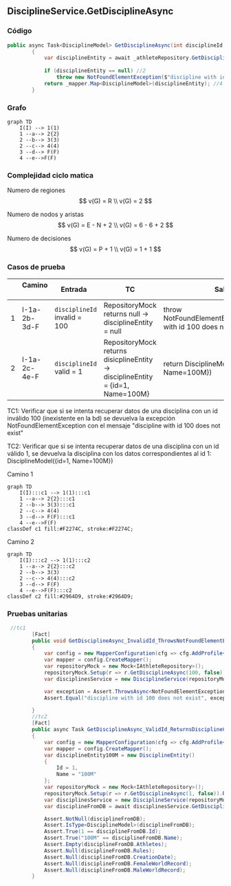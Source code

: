 ## DisciplineService.GetDisciplineAsync

### Código

```csharp
public async Task<DisciplineModel> GetDisciplineAsync(int disciplineId, bool showAthletes = false)
        {
            var disciplineEntity = await _athleteRepository.GetDisciplineAsync(disciplineId,showAthletes); //1
            
            if (disciplineEntity == null) //2
                throw new NotFoundElementException($"discipline with id {disciplineId} does not exist"); //3
            return _mapper.Map<DisciplineModel>(disciplineEntity); //4
        }
```

### Grafo

```mermaid
graph TD
    I(I) --> 1(1)
    1 --a--> 2{2}
    2 --b--> 3(3)
    2 --c--> 4(4)
    3 --d--> F(F)
    4 --e-->F(F)
```

### Complejidad ciclo matica

Numero de regiones
$$
v(G) = R \\
v(G) = 2
$$

Numero de nodos y aristas
$$
v(G) = E - N + 2 \\
v(G) = 6 - 6 + 2
$$
  
Numero de decisiones
$$
v(G) = P + 1 \\
v(G) = 1 + 1
$$

### Casos de prueba


| | Camino   | Entrada   | TC | Salida  |
| --- | --- | --- | --- | --- |
| 1 | I-1a-2b-3d-F | `disciplineId` invalid  = 100| RepositoryMock returns null -> disciplineEntity = null | throw NotFoundElementException("discipline with id 100 does not exist") |
| 2 | I-1a-2c-4e-F | `disciplineId` valid  = 1|  RepositoryMock returns disicplineEntity -> disciplineEntity = {id=1, Name=100M} | return DisciplineModel({id=1, Name=100M}) |

TC1: Verificar que si se intenta recuperar datos de una disciplina con un id inválido 100 (inexistente en la bd) se devuelva la excepción NotFoundElementException con el mensaje "discipline with id 100 does not exist"

TC2: Verificar que si se intenta recuperar datos de una disciplina con un id válido 1, se devuelva la disciplina con los datos correspondientes al id 1: DisciplineModel({id=1, Name=100M})

Camino 1
```mermaid
graph TD
    I(I):::c1 --> 1(1):::c1
    1 --a--> 2{2}:::c1
    2 --b--> 3(3):::c1
    2 --c--> 4(4)
    3 --d--> F(F):::c1
    4 --e-->F(F)
classDef c1 fill:#F2274C, stroke:#F2274C;
```
Camino 2
```mermaid
graph TD
    I(I):::c2 --> 1(1):::c2
    1 --a--> 2{2}:::c2
    2 --b--> 3(3)
    2 --c--> 4(4):::c2
    3 --d--> F(F)
    4 --e-->F(F):::c2
classDef c2 fill:#2964D9, stroke:#2964D9;
```
### Pruebas unitarias

```csharp
 //tc1
        [Fact]
        public void GetDisciplineAsync_InvalidId_ThrowsNotFoundElementException()
        {
            var config = new MapperConfiguration(cfg => cfg.AddProfile<AutomapperProfile>());
            var mapper = config.CreateMapper();
            var repositoryMock = new Mock<IAthleteRepository>();
            repositoryMock.Setup(r => r.GetDisciplineAsync(100, false)).ReturnsAsync((DisciplineEntity)null);
            var disciplinesService = new DisciplineService(repositoryMock.Object, mapper);

            var exception = Assert.ThrowsAsync<NotFoundElementException>(async () => await disciplinesService.GetDisciplineAsync(100));
            Assert.Equal("discipline with id 100 does not exist", exception.Result.Message);

        }
        //tc2
        [Fact]
        public async Task GetDisciplineAsync_ValidId_ReturnsDisciplineCorrespondingToId()
        {
            var config = new MapperConfiguration(cfg => cfg.AddProfile<AutomapperProfile>());
            var mapper = config.CreateMapper();
            var disciplineEntity100M = new DisciplineEntity()
            {
                Id = 1,
                Name = "100M"
            };           
            var repositoryMock = new Mock<IAthleteRepository>();
            repositoryMock.Setup(r => r.GetDisciplineAsync(1, false)).ReturnsAsync(disciplineEntity100M);
            var disciplinesService = new DisciplineService(repositoryMock.Object, mapper);
            var disciplineFromDB = await disciplinesService.GetDisciplineAsync(1);

            Assert.NotNull(disciplineFromDB);
            Assert.IsType<DisciplineModel>(disciplineFromDB);
            Assert.True(1 == disciplineFromDB.Id);
            Assert.True("100M" == disciplineFromDB.Name);
            Assert.Empty(disciplineFromDB.Athletes);
            Assert.Null(disciplineFromDB.Rules);
            Assert.Null(disciplineFromDB.CreationDate);
            Assert.Null(disciplineFromDB.FemaleWorldRecord);
            Assert.Null(disciplineFromDB.MaleWorldRecord);
        }
```